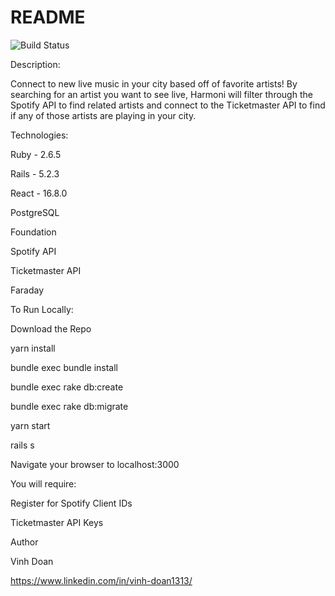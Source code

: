 # README


![Build Status](https://codeship.com/projects/7b68f8c0-2dba-0138-adac-4efad49979b2/status?branch=master)

Description:

Connect to new live music in your city based off of favorite artists! By searching for an artist you want to see live, Harmoni will filter through the Spotify API to find related artists and connect to the Ticketmaster API to find if any of those artists are playing in your city.




Technologies:

Ruby - 2.6.5

Rails - 5.2.3

React - 16.8.0

PostgreSQL

Foundation

Spotify API

Ticketmaster API

Faraday





To Run Locally:

Download the Repo

yarn install

bundle exec bundle install

bundle exec rake db:create

bundle exec rake db:migrate

yarn start

rails s

Navigate your browser to localhost:3000





You will require:

Register for Spotify Client IDs

Ticketmaster API Keys





Author

Vinh Doan

https://www.linkedin.com/in/vinh-doan1313/
